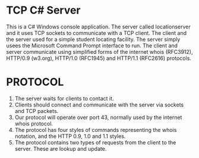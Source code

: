 # TCP C# Server
This is a C# Windows console application. The server called locationserver and it uses TCP sockets to communicate with a TCP client.
The client and the server used for a simple student locating facility. The server simply usees the Microsoft Command Prompt interface to run. 
The client and server communicate using simplified forms of the internet whois (RFC3912), HTTP/0.9 (w3.org), HTTP/1.0 (RFC1945) and HTTP/1.1 (RFC2616) protocols.

# PROTOCOL 
1. The server waits for clients to contact it. 
2. Clients should connect and communicate with the server via sockets and TCP packets. 
3. Our protocol will operate over port 43, normally used by the internet whois protocol. 
4. The protocol has four styles of commands representing the whois notation, and the HTTP 0.9, 1.0 and 1.1 styles. 
5. The protocol contains two types of requests from the client to the server. These are lookup and update. 
